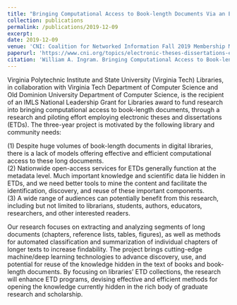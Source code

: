 ```yaml
---
title: "Bringing Computational Access to Book-length Documents Via an ETD Pilot."
collection: publications
permalink: /publications/2019-12-09
excerpt: 
date: 2019-12-09
venue: 'CNI: Coalition for Networked Information Fall 2019 Membership Meeting'
paperurl: 'https://www.cni.org/topics/electronic-theses-dissertations-etds/bringing-computational-access-to-book-length-documents-via-an-etd-pilot'
citation: 'William A. Ingram. Bringing Computational Access to Book-length Documents Via an ETD Pilot. CNI: Coalition for Networked Information Fall 2019 Membership Meeting. December 9-10, 2019. Washington, DC.'
---
```

Virginia Polytechnic Institute and State University (Virginia Tech) Libraries, in collaboration with Virginia Tech Department of Computer Science and Old Dominion University Department of Computer Science, is the recipient of an IMLS National Leadership Grant for Libraries award to fund research into bringing computational access to book-length documents, through a research and piloting effort employing electronic theses and dissertations (ETDs). The three-year project is motivated by the following library and community needs:  

(1) Despite huge volumes of book-length documents in digital libraries, there is a lack of models offering effective and efficient computational access to these long documents.  
(2) Nationwide open-access services for ETDs generally function at the metadata level. Much important knowledge and scientific data lie hidden in ETDs, and we need better tools to mine the content and facilitate the identification, discovery, and reuse of these important components.  
(3) A wide range of audiences can potentially benefit from this research, including but not limited to librarians, students, authors, educators, researchers, and other interested readers.  
  
Our research focuses on extracting and analyzing segments of long documents (chapters, reference lists, tables, figures), as well as methods for automated classification and summarization of individual chapters of longer texts to increase findability. The project brings cutting-edge machine/deep learning technologies to advance discovery, use, and potential for reuse of the knowledge hidden in the text of books and book-length documents. By focusing on libraries’ ETD collections, the research will enhance ETD programs, devising effective and efficient methods for opening the knowledge currently hidden in the rich body of graduate research and scholarship.

